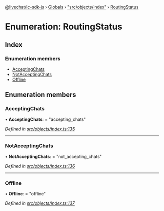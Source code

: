 [@livechat/lc-sdk-js](../README.md) › [Globals](../globals.md) › ["src/objects/index"](../modules/_src_objects_index_.md) › [RoutingStatus](_src_objects_index_.routingstatus.md)

# Enumeration: RoutingStatus

## Index

### Enumeration members

* [AcceptingChats](_src_objects_index_.routingstatus.md#acceptingchats)
* [NotAcceptingChats](_src_objects_index_.routingstatus.md#notacceptingchats)
* [Offline](_src_objects_index_.routingstatus.md#offline)

## Enumeration members

###  AcceptingChats

• **AcceptingChats**: = "accepting_chats"

*Defined in [src/objects/index.ts:135](https://github.com/livechat/lc-sdk-js/blob/3cb601c/src/objects/index.ts#L135)*

___

###  NotAcceptingChats

• **NotAcceptingChats**: = "not_accepting_chats"

*Defined in [src/objects/index.ts:136](https://github.com/livechat/lc-sdk-js/blob/3cb601c/src/objects/index.ts#L136)*

___

###  Offline

• **Offline**: = "offline"

*Defined in [src/objects/index.ts:137](https://github.com/livechat/lc-sdk-js/blob/3cb601c/src/objects/index.ts#L137)*

